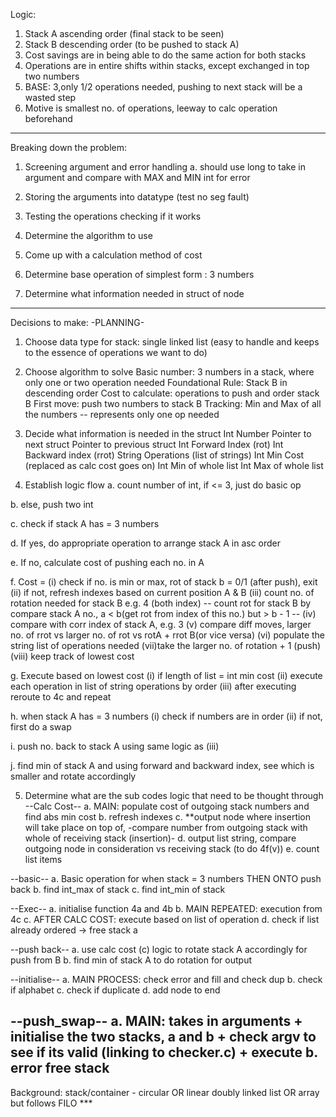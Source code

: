 Logic:
1. Stack A ascending order (final stack to be seen)
2. Stack B descending order (to be pushed to stack A)
3. Cost savings are in being able to do the same action for both stacks 
4. Operations are in entire shifts within stacks, except exchanged in top two numbers
5. BASE: 3,only 1/2 operations needed, pushing to next stack will be a wasted step
6. Motive is smallest no. of operations, leeway to calc operation beforehand

---

Breaking down the problem:
1. Screening argument and error handling
a. should use long to take in argument and compare with MAX and MIN int for error

2. Storing the arguments into datatype (test no seg fault)

3. Testing the operations checking if it works

4. Determine the algorithm to use

5. Come up with a calculation method of cost

6. Determine base operation of simplest form : 3 numbers

7. Determine what information needed in struct of node 

---

Decisions to make:
-PLANNING-
1. Choose data type for stack: single linked list 
(easy to handle and keeps to the essence of operations we want to do)

2. Choose algorithm to solve
Basic number: 3 numbers in a stack, where only one or two operation needed
Foundational Rule: Stack B in descending order 
Cost to calculate: operations to push and order stack B
First move: push two numbers to stack B
Tracking: Min and Max of all the numbers -- represents only one op needed

3. Decide what information is needed in the struct
Int Number
Pointer to next struct
Pointer to previous struct
Int Forward Index (rot)
Int Backward index (rrot)
String Operations (list of strings)
Int Min Cost (replaced as calc cost goes on)
Int Min of whole list
Int Max of whole list

4. Establish logic flow
a. count number of int, if <= 3, just do basic op

b. else, push two int

c. check if stack A has = 3 numbers

d. If yes, do appropriate operation to arrange stack A in asc order

e. If no, calculate cost of pushing each no. in A

f. Cost = 
(i) check if no. is min or max, rot of stack b =  0/1 (after push), exit
(ii) if not, refresh indexes based on current position A & B
(iii) count no. of rotation needed for stack B e.g. 4 (both index)
-- count rot for stack B by compare stack A no., a < b(get rot from index of this no.) but > b - 1 --
(iv) compare with corr index of stack A, e.g. 3
(v) compare diff moves, larger no. of rrot vs larger no. of rot vs rotA + rrot B(or vice versa)
(vi) populate the string list of operations needed
(vii)take the larger no. of rotation + 1 (push)
(viii) keep track of lowest cost

g. Execute based on lowest cost
(i) if length of list = int min cost
(ii) execute each operation in list of string operations by order
(iii) after executing reroute to 4c and repeat

h. when stack A has = 3 numbers
(i) check if numbers are in order
(ii) if not, first do a swap

i. push no. back to stack A using same logic as (iii)

j. find min of stack A and using forward and backward index, see which is smaller and rotate accordingly

5. Determine what are the sub codes logic that need to be thought through
--Calc Cost--
a. MAIN: populate cost of outgoing stack numbers and find abs min cost
b. refresh indexes
c. **output node where insertion will take place on top of, 
-compare number from outgoing stack with whole of receiving stack (insertion)-
d. output list string, compare outgoing node in consideration vs receiving stack (to do 4f(v))
e. count list items 

--basic--
a. Basic operation for when stack = 3 numbers THEN ONTO push back
b. find int_max of stack
c. find int_min of stack

--Exec--
a. initialise function 4a and 4b
b. MAIN REPEATED: execution from 4c 
c. AFTER CALC COST: execute based on list of operation
d. check if list already ordered -> free stack a

--push back--
a. use calc cost (c) logic to rotate stack A accordingly for push from B
b. find min of stack A to do rotation for output

--initialise--
a. MAIN PROCESS: check error and fill and check dup
b. check if alphabet 
c. check if duplicate
d. add node to end 

--push_swap--
a. MAIN: takes in arguments + initialise the two stacks, a and b + check argv to see if its valid (linking to checker.c) + execute
b. error free stack
---

Background:
stack/container - circular OR linear doubly linked list OR array but follows FILO ***